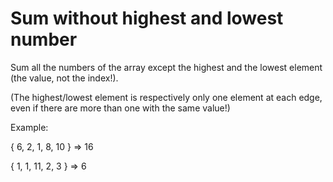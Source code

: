 # Sum without highest and lowest number

Sum all the numbers of the array except the highest and the lowest element (the value, not the index!).

(The highest/lowest element is respectively only one element at each edge, even if there are more than one with the same value!)

Example:

{ 6, 2, 1, 8, 10 } => 16

{ 1, 1, 11, 2, 3 } => 6
